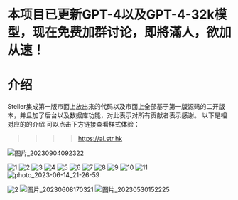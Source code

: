 # 本项目已更新GPT-4以及GPT-4-32k模型，现在免费加群讨论，即將滿人，欲加从速！

# 介绍
Steller集成第一版市面上放出来的代码以及市面上全部基于第一版源码的二开版本，并且加了后台以及数据库功能，对此表示对所有贡献者表示感谢。
以下是相对应的的介绍
可以点击下方链接查看样式体验：

>>>>https://ai.str.hk

![图片_20230904092322](https://github.com/stellarhk/ChatGPT4.0-Web-Stellar/assets/128345288/629e0815-3028-4844-bdc7-b6f9339efcd2)

![1](https://github.com/stellarhk/chatgpt-s2/assets/128345288/fe511368-4c21-4327-ac67-226690522342)
![2](https://github.com/stellarhk/chatgpt-s2/assets/128345288/27037fa8-6b23-47e1-85b6-ba5918d5f88f)
![3](https://github.com/stellarhk/chatgpt-s2/assets/128345288/6d31aeb4-06ac-4392-b350-2339071b1afb)
![4](https://github.com/stellarhk/chatgpt-s2/assets/128345288/37a48f64-aca2-4fe7-844f-6fe784356007)
![5](https://github.com/stellarhk/chatgpt-s2/assets/128345288/423e083b-1244-417e-bfde-9e6502a85815)
![6](https://github.com/stellarhk/chatgpt-s2/assets/128345288/8febdc3c-957c-4cec-aba4-ee8300f9ef92)
![7](https://github.com/stellarhk/chatgpt-s2/assets/128345288/7a592ef3-27ca-4cda-b613-e3563648e1d4)
![8](https://github.com/stellarhk/chatgpt-s2/assets/128345288/08dc66d4-4547-4338-a1ce-a5532bae74fa)
![9](https://github.com/stellarhk/chatgpt-s2/assets/128345288/94afe422-472c-469d-948c-78d9155ed1ab)
![10](https://github.com/stellarhk/chatgpt-s2/assets/128345288/36ab6bde-b399-492f-b143-0ba8107f352e)
![11](https://github.com/stellarhk/chatgpt-s2/assets/128345288/4bc66662-ac6b-41d8-850f-5f5d5ef5b20b)
![photo_2023-06-14_21-26-59](https://github.com/stellarhk/chatgpt-s2/assets/128345288/107124ca-1b8d-4913-bec4-609942cb9fc4)


![2](https://github.com/stellarhk/ChatGPT4.0-Web-Stellar/assets/128345288/91ab95c7-8a32-4337-a672-353040ac3907)
![图片_20230608170321](https://github.com/stellarhk/chatgpt/assets/128345288/0ee07002-c1bb-4549-aeeb-23ace0a2ec81)
![图片_20230530152225](https://github.com/stellarhk/ChatGPT4.0-Web-Stellar/assets/128345288/c8ef2c7a-8ad5-453d-a922-85bd03a84916)
